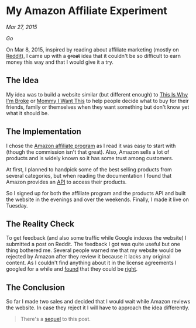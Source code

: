 # My Amazon Affiliate Experiment

*Mar 27, 2015*

*Go*

On Mar 8, 2015, inspired by reading about affiliate marketing (mostly on
[Reddit](http://reddit.com/r/entrepreneur)), I came up with a ~~great~~ idea that
it couldn't be so difficult to earn money this way and that I would give it a try.

## The Idea

My idea was to build a website similar (but different enough) to
[This Is Why I'm Broke](http://www.thisiswhyimbroke.com) or
[Mommy I Want This](http://mommyiwantthis.com) to help people decide what to buy
for their friends, family or themselves when they want something but don't know
yet what it should be.

## The Implementation

I chose the [Amazon affiliate program](https://affiliate-program.amazon.com) as
I read it was easy to start with (though the commission isn't that great).
Also, Amazon sells a lot of products and is widely known so it has some trust
among customers.

At first, I planned to handpick some of the best selling products from several
categories, but when reading the documentation I found that Amazon provides an
[API](https://affiliate-program.amazon.com/gp/advertising/api/detail/main.html)
to access their products.

So I signed up for both the affiliate program and the products API and built
the website in the evenings and over the weekends. Finally, I made it live on
Tuesday.

## The Reality Check

To get feedback (and also some traffic while Google indexes the website)
I submitted a post on Reddit. The feedback I got was quite useful but one thing
bothered me. Several people warned me that my website would be rejected by Amazon
after they review it because it lacks any original content. As I couldn't find
anything about it in the license agreements I googled for a while and
[found](http://trafficplanet.com/index.php?/topic/8422-got-rejected-by-amazon-associates-this-is-how-you-can-fix-it)
that they could be
[right](http://corporatetangent.com/public/2014/12/06/amazon-associates-application-rejected-lessons-learned/).

## The Conclusion

So far I made two sales and decided that I would wait while Amazon reviews
the website. In case they reject it I will have to approach the idea differently.

> There's a [sequel](/my-amazon-affiliate-experiment-a-sequel.html) to this post.
